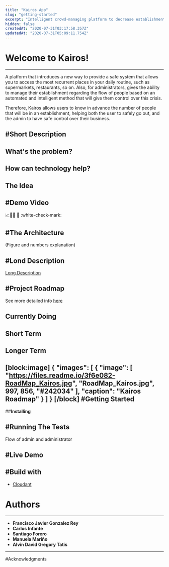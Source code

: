 ```yaml
---
title: "Kairos App"
slug: "getting-started"
excerpt: "Intelligent crowd-managing platform to decrease establishments closing rate"
hidden: false
createdAt: "2020-07-31T03:17:58.357Z"
updatedAt: "2020-07-31T05:09:11.754Z"
---
```

# Welcome to Kairos! 
--------------------------------
A platform that introduces a new way to provide a safe system that allows you to access the most recurrent places in your daily routine, such as supermarkets, restaurants, so on. Also, for administrators, gives the ability to manage their establishment regarding the flow of people based on an automated and intelligent method that will give them control over this crisis. 

Therefore, Kairos allows users to know in advance the number of people that will be in an establishment, helping both the user to safely go out, and the admin to have safe control over their business.


#Short Description
--------------------------------
## What's the problem?

## How can technology help?

## The Idea


#Demo Video
--------------------------------
📈💬🚦 📝 :white-check-mark: 

#The Architecture
--------------------------------
(Figure and numbers explanation)


#Lond Description
--------------------------------
[Long Description](doc:long-description-1)


#Project Roadmap
--------------------------------
See more detailed info [here](doc:road-map)
## Currently Doing
## Short Term
## Longer Term
[block:image]
{
  "images": [
    {
      "image": [
        "https://files.readme.io/3f6e082-RoadMap_Kairos.jpg",
        "RoadMap_Kairos.jpg",
        997,
        856,
        "#242034"
      ],
      "caption": "Kairos Roadmap"
    }
  ]
}
[/block]
#Getting Started
--------------------------------
##**Installing**


#Running The Tests
--------------------------------
Flow of admin and administrator

#Live Demo
--------------------------------

#Build with
---------------------------------
* [Cloudant](https://developer.ibm.com/callforcode/)

# Authors
--------------------------------
* **Francisco Javier Gonzalez Rey**
* **Carlos Infante**
* **Santiago Forero**
* **Manuela Mariño**
* **Alvin David Gregory Tatis**
--------------------------------
#Acknowledgments